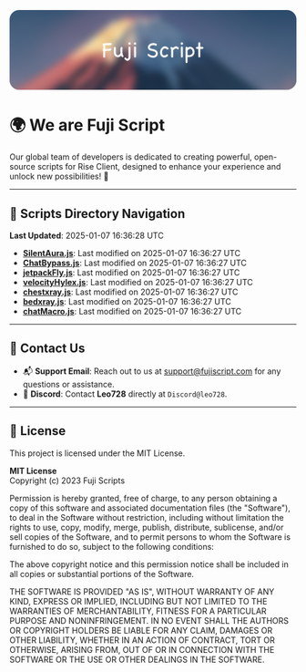 ![Banner](.github/b.webp)

# 🌍 **We are Fuji Script**

Our global team of developers is dedicated to creating powerful, open-source scripts for Rise Client, designed to enhance your experience and unlock new possibilities! 🌟

---
<!-- SCRIPTS_NAVIGATION_START -->
## 📂 **Scripts Directory Navigation**

**Last Updated**: 2025-01-07 16:36:28 UTC

- **[SilentAura.js](scripts/SilentAura.js)**: Last modified on 2025-01-07 16:36:27 UTC
- **[ChatBypass.js](scripts/ChatBypass.js)**: Last modified on 2025-01-07 16:36:27 UTC
- **[jetpackFly.js](scripts/jetpackFly.js)**: Last modified on 2025-01-07 16:36:27 UTC
- **[velocityHylex.js](scripts/velocityHylex.js)**: Last modified on 2025-01-07 16:36:27 UTC
- **[chestxray.js](scripts/chestxray.js)**: Last modified on 2025-01-07 16:36:27 UTC
- **[bedxray.js](scripts/bedxray.js)**: Last modified on 2025-01-07 16:36:27 UTC
- **[chatMacro.js](scripts/chatMacro.js)**: Last modified on 2025-01-07 16:36:27 UTC

<!-- SCRIPTS_NAVIGATION_END -->

---

## 💬 **Contact Us**  
- 📬 **Support Email**: Reach out to us at [support@fujiscript.com](mailto:support@fujiscript.com) for any questions or assistance.  
- 💬 **Discord**: Contact **Leo728** directly at `Discord@leo728`.

---

## 📜 **License**

This project is licensed under the MIT License.  

**MIT License**  
Copyright (c) 2023 Fuji Scripts  

Permission is hereby granted, free of charge, to any person obtaining a copy of this software and associated documentation files (the "Software"), to deal in the Software without restriction, including without limitation the rights to use, copy, modify, merge, publish, distribute, sublicense, and/or sell copies of the Software, and to permit persons to whom the Software is furnished to do so, subject to the following conditions:  

The above copyright notice and this permission notice shall be included in all copies or substantial portions of the Software.  

THE SOFTWARE IS PROVIDED "AS IS", WITHOUT WARRANTY OF ANY KIND, EXPRESS OR IMPLIED, INCLUDING BUT NOT LIMITED TO THE WARRANTIES OF MERCHANTABILITY, FITNESS FOR A PARTICULAR PURPOSE AND NONINFRINGEMENT. IN NO EVENT SHALL THE AUTHORS OR COPYRIGHT HOLDERS BE LIABLE FOR ANY CLAIM, DAMAGES OR OTHER LIABILITY, WHETHER IN AN ACTION OF CONTRACT, TORT OR OTHERWISE, ARISING FROM, OUT OF OR IN CONNECTION WITH THE SOFTWARE OR THE USE OR OTHER DEALINGS IN THE SOFTWARE.  
